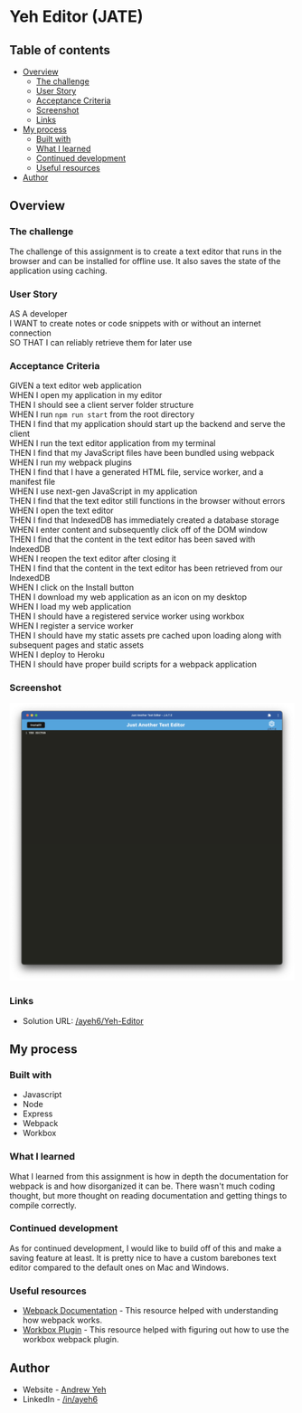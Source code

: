 # Yeh Editor (JATE)

## Table of contents

- [Overview](#overview)
  - [The challenge](#the-challenge)
  - [User Story](#user-story)
  - [Acceptance Criteria](#acceptance-criteria)
  - [Screenshot](#screenshot)
  - [Links](#links)
- [My process](#my-process)
  - [Built with](#built-with)
  - [What I learned](#what-i-learned)
  - [Continued development](#continued-development)
  - [Useful resources](#useful-resources)
- [Author](#author)

## Overview

### The challenge

The challenge of this assignment is to create a text editor that runs in the browser and can be installed for offline use. It also saves the state of the application using caching.

### User Story

AS A developer  
I WANT to create notes or code snippets with or without an internet connection  
SO THAT I can reliably retrieve them for later use

### Acceptance Criteria

GIVEN a text editor web application  
WHEN I open my application in my editor  
THEN I should see a client server folder structure  
WHEN I run `npm run start` from the root directory  
THEN I find that my application should start up the backend and serve the client  
WHEN I run the text editor application from my terminal  
THEN I find that my JavaScript files have been bundled using webpack  
WHEN I run my webpack plugins  
THEN I find that I have a generated HTML file, service worker, and a manifest file  
WHEN I use next-gen JavaScript in my application  
THEN I find that the text editor still functions in the browser without errors  
WHEN I open the text editor  
THEN I find that IndexedDB has immediately created a database storage  
WHEN I enter content and subsequently click off of the DOM window  
THEN I find that the content in the text editor has been saved with IndexedDB  
WHEN I reopen the text editor after closing it  
THEN I find that the content in the text editor has been retrieved from our IndexedDB  
WHEN I click on the Install button  
THEN I download my web application as an icon on my desktop  
WHEN I load my web application  
THEN I should have a registered service worker using workbox  
WHEN I register a service worker  
THEN I should have my static assets pre cached upon loading along with subsequent pages and static assets  
WHEN I deploy to Heroku  
THEN I should have proper build scripts for a webpack application


### Screenshot

![](./JATE-Screenshot.png)

### Links

- Solution URL: [/ayeh6/Yeh-Editor](https://github.com/ayeh6/Yeh-Editor)

## My process

### Built with

- Javascript
- Node
- Express
- Webpack
- Workbox

### What I learned

What I learned from this assignment is how in depth the documentation for webpack is and how disorganized it can be. There wasn't much coding thought, but more thought on reading documentation and getting things to compile correctly.

### Continued development

As for continued development, I would like to build off of this and make a saving feature at least. It is pretty nice to have a custom barebones text editor compared to the default ones on Mac and Windows.

### Useful resources

- [Webpack Documentation](https://webpack.js.org/concepts/) - This resource helped with understanding how webpack works.
- [Workbox Plugin](https://developer.chrome.com/docs/workbox/modules/workbox-webpack-plugin/) - This resource helped with figuring out how to use the workbox webpack plugin.

## Author

- Website - [Andrew Yeh](https://ayeh6.github.io/Yeh-Andrew-Portfolio-Website/)
- LinkedIn - [/in/ayeh6](https://www.linkedin.com/in/ayeh6/)

